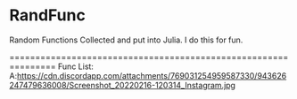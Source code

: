 # RandFunc
Random Functions Collected and put into Julia. I do this for fun.

===============================================================
Func List:
A:https://cdn.discordapp.com/attachments/769031254959587330/943626247479636008/Screenshot_20220216-120314_Instagram.jpg
